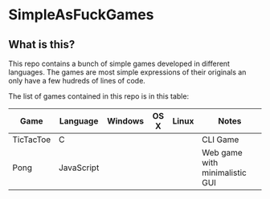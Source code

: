 # SimpleAsFuckGames

## What is this?
This repo contains a bunch of simple games developed in different languages. The games are most simple expressions of their originals an only have a few hudreds of lines of code.

The list of games contained in this repo is in this table:

| Game      | Language   | Windows | OS X | Linux | Notes                          |
|-----------|------------|---------|------|-------|--------------------------------|
| TicTacToe | C          |         |      |       | CLI Game                       |
| Pong      | JavaScript |         |      |       | Web game with minimalistic GUI |



